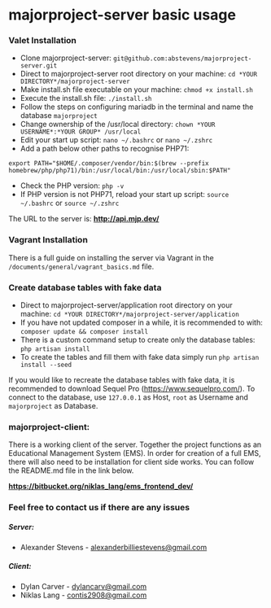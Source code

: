 # majorproject-server basic usage

### Valet Installation
- Clone majorproject-server: `git@github.com:abstevens/majorproject-server.git`
- Direct to majorproject-server root directory on your machine: `cd *YOUR DIRECTORY*/majorproject-server`
- Make install.sh file executable on your machine: `chmod +x install.sh`
- Execute the install.sh file: `./install.sh`
- Follow the steps on configuring mariadb in the terminal and name the database `majorproject`
- Change ownership of the /usr/local directory: `chown *YOUR USERNAME*:*YOUR GROUP* /usr/local`
- Edit your start up script: `nano ~/.bashrc` or `nano ~/.zshrc`
- Add a path below other paths to recognise PHP71:
```
export PATH="$HOME/.composer/vendor/bin:$(brew --prefix homebrew/php/php71)/bin:/usr/local/bin:/usr/local/sbin:$PATH"
```
- Check the PHP version: `php -v`
- If PHP version is not PHP71, reload your start up script: `source ~/.bashrc` or `source ~/.zshrc`

The URL to the server is: **http://api.mjp.dev/**

### Vagrant Installation
There is a full guide on installing the server via Vagrant in the `/documents/general/vagrant_basics.md` file.

### Create database tables with fake data
- Direct to majorproject-server/application root directory on your machine: `cd *YOUR DIRECTORY*/majorproject-server/application`
- If you have not updated composer in a while, it is recommended to with: `composer update && composer install`
- There is a custom command setup to create only the database tables: `php artisan install`
- To create the tables  and fill them with fake data simply run `php artisan install --seed`

If you would like to recreate the database tables with fake data, it is recommended to download Sequel Pro (https://www.sequelpro.com/). To
connect to the database, use `127.0.0.1` as Host, `root` as Username and `majorproject` as Database.

### majorproject-client:
There is a working client of the server. Together the project functions as an Educational Management System (EMS). In order for creation of a 
full EMS, there will also need to be installation for client side works. You can follow the README.md file in the link below.

**https://bitbucket.org/niklas_lang/ems_frontend_dev/**

### Feel free to contact us if there are any issues

##### Server:
- Alexander Stevens - alexanderbilliestevens@gmail.com

##### Client:
- Dylan Carver - dylancarv@gmail.com
- Niklas Lang - contis2908@gmail.com

